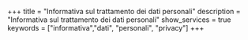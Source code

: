 +++
title = "Informativa sul trattamento dei dati personali"
description = "Informativa sul trattamento dei dati personali"
show_services = true
keywords = ["informativa","dati", "personali", "privacy"]
+++

